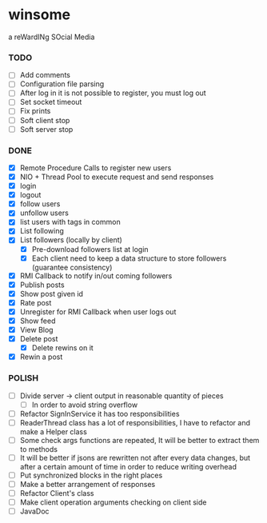 # winsome
a reWardINg SOcial Media
### TODO
- [ ] Add comments
- [ ] Configuration file parsing
- [ ] After log in it is not possible to register, you must log out
- [ ] Set socket timeout
- [ ] Fix prints
- [ ] Soft client stop
- [ ] Soft server stop

### DONE
- [X] Remote Procedure Calls to register new users
- [X] NIO + Thread Pool to execute request and send responses
- [X] login
- [X] logout
- [X] follow users
- [X] unfollow users
- [X] list users with tags in common
- [X] List following
- [X] List followers (locally by client)
  - [X] Pre-download followers list at login
  - [X] Each client need to keep a data structure to store followers (guarantee consistency)
- [X] RMI Callback to notify in/out coming followers
- [X] Publish posts
- [X] Show post given id
- [X] Rate post
- [X] Unregister for RMI Callback when user logs out
- [X] Show feed
- [X] View Blog
- [X] Delete post
  - [X] Delete rewins on it
- [X] Rewin a post

### POLISH
- [ ] Divide server -> client output in reasonable quantity of pieces
  - [ ] In order to avoid string overflow
- [ ] Refactor SignInService it has too responsibilities
- [ ] ReaderThread class has a lot of responsibilities, I have to refactor and make a Helper class
- [ ] Some check args functions are repeated, It will be better to extract them to methods
- [ ] It will be better if jsons are rewritten not after every data changes, but after a certain amount of time in order to reduce writing overhead
- [ ] Put synchronized blocks in the right places
- [ ] Make a better arrangement of responses
- [ ] Refactor Client's class
- [ ] Make client operation arguments checking on client side
- [ ] JavaDoc